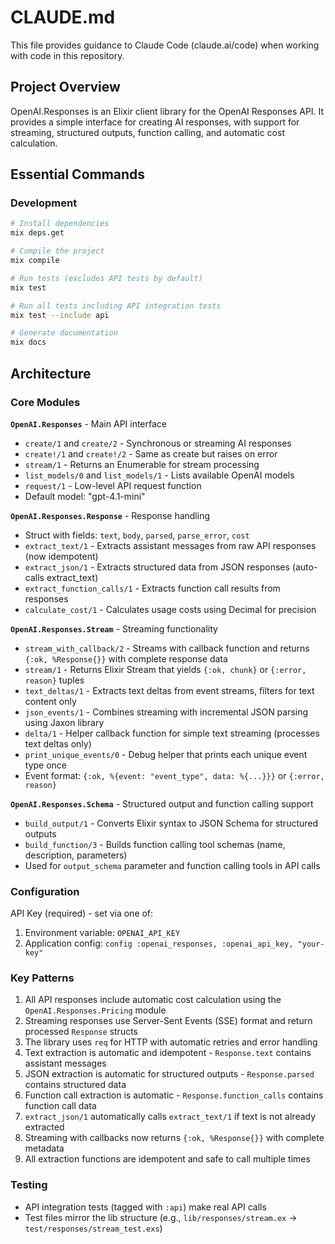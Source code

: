 # CLAUDE.md

This file provides guidance to Claude Code (claude.ai/code) when working with code in this repository.

## Project Overview

OpenAI.Responses is an Elixir client library for the OpenAI Responses API. It provides a simple interface for creating AI responses, with support for streaming, structured outputs, function calling, and automatic cost calculation.

## Essential Commands

### Development
```bash
# Install dependencies
mix deps.get

# Compile the project
mix compile

# Run tests (excludes API tests by default)
mix test

# Run all tests including API integration tests
mix test --include api

# Generate documentation
mix docs
```

## Architecture

### Core Modules

**`OpenAI.Responses`** - Main API interface
- `create/1` and `create/2` - Synchronous or streaming AI responses
- `create!/1` and `create!/2` - Same as create but raises on error
- `stream/1` - Returns an Enumerable for stream processing
- `list_models/0` and `list_models/1` - Lists available OpenAI models
- `request/1` - Low-level API request function
- Default model: "gpt-4.1-mini"

**`OpenAI.Responses.Response`** - Response handling
- Struct with fields: `text`, `body`, `parsed`, `parse_error`, `cost`
- `extract_text/1` - Extracts assistant messages from raw API responses (now idempotent)
- `extract_json/1` - Extracts structured data from JSON responses (auto-calls extract_text)
- `extract_function_calls/1` - Extracts function call results from responses
- `calculate_cost/1` - Calculates usage costs using Decimal for precision

**`OpenAI.Responses.Stream`** - Streaming functionality
- `stream_with_callback/2` - Streams with callback function and returns `{:ok, %Response{}}` with complete response data
- `stream/1` - Returns Elixir Stream that yields `{:ok, chunk}` or `{:error, reason}` tuples
- `text_deltas/1` - Extracts text deltas from event streams, filters for text content only
- `json_events/1` - Combines streaming with incremental JSON parsing using Jaxon library
- `delta/1` - Helper callback function for simple text streaming (processes text deltas only)
- `print_unique_events/0` - Debug helper that prints each unique event type once
- Event format: `{:ok, %{event: "event_type", data: %{...}}}` or `{:error, reason}`

**`OpenAI.Responses.Schema`** - Structured output and function calling support
- `build_output/1` - Converts Elixir syntax to JSON Schema for structured outputs
- `build_function/3` - Builds function calling tool schemas (name, description, parameters)
- Used for `output_schema` parameter and function calling tools in API calls

### Configuration

API Key (required) - set via one of:
1. Environment variable: `OPENAI_API_KEY`
2. Application config: `config :openai_responses, :openai_api_key, "your-key"`

### Key Patterns

1. All API responses include automatic cost calculation using the `OpenAI.Responses.Pricing` module
2. Streaming responses use Server-Sent Events (SSE) format and return processed `Response` structs
3. The library uses `req` for HTTP with automatic retries and error handling
4. Text extraction is automatic and idempotent - `Response.text` contains assistant messages
5. JSON extraction is automatic for structured outputs - `Response.parsed` contains structured data
6. Function call extraction is automatic - `Response.function_calls` contains function call data
7. `extract_json/1` automatically calls `extract_text/1` if text is not already extracted
8. Streaming with callbacks now returns `{:ok, %Response{}}` with complete metadata
9. All extraction functions are idempotent and safe to call multiple times

### Testing

- API integration tests (tagged with `:api`) make real API calls
- Test files mirror the lib structure (e.g., `lib/responses/stream.ex` → `test/responses/stream_test.exs`)
